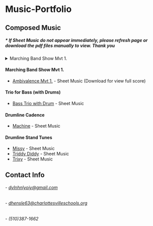 # Music-Portfolio

## Composed Music

##### * If Sheet Music do not appear immediately, please refresh page or download the pdf files manually to view. Thank you

<details><summary>Marching Band Show Mvt 1.</summary>

________________________________________________________________________________________________________________________________________

</details>

#### Marching Band Show Mvt 1.
- [Ambivalence Mvt 1.](https://github.com/DylnHnlyOIY/Music-Portfolio/blob/main/media/Ambivalence.pdf) - Sheet Music (Download for view full score)
#### Trio for Bass (with Drums)
- [Bass Trio with Drum](https://github.com/DylnHnlyOIY/Music-Portfolio/blob/main/media/Bass%20Trio.pdf) - Sheet Music
#### Drumline Cadence
- [Machine](https://github.com/DylnHnlyOIY/Music-Portfolio/blob/main/media/Machine.pdf) - Sheet Music
#### Drumline Stand Tunes
- [Missy](https://github.com/DylnHnlyOIY/Music-Portfolio/blob/main/media/Missy.pdf) - Sheet Music
- [Triddy Diddy](https://github.com/DylnHnlyOIY/Music-Portfolio/blob/main/media/Triddy_Diddy.pdf) - Sheet Music
- [Trixy](https://github.com/DylnHnlyOIY/Music-Portfolio/blob/main/media/Trixy.pdf) - Sheet Music

## Contact Info
 
###### - dylnhnlyoiy@gmail.com
###### - dhensle63@charlottesvilleschools.org
###### - (510)387-1662
